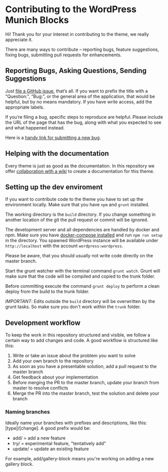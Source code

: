 # Contributing to the WordPress Munich Blocks

Hi! Thank you for your interest in contributing to the theme, we really appreciate it.

There are many ways to contribute – reporting bugs, feature suggestions, fixing bugs, submitting pull requests for enhancements.

## Reporting Bugs, Asking Questions, Sending Suggestions

Just [file a GitHub issue](https://github.com/luehrsenheinrich/wpm_blocks/issues/new), that’s all. If you want to prefix the title with a “Question:”, “Bug:”, or the general area of the application, that would be helpful, but by no means mandatory. If you have write access, add the appropriate labels.

If you’re filing a bug, specific steps to reproduce are helpful. Please include the URL of the page that has the bug, along with what you expected to see and what happened instead.

Here is a [handy link for submitting a new bug](https://github.com/luehrsenheinrich/wpm_blocks/issues/new?body=URL%3A%0A%0AWhat+I+expected%3A%0A%0ASteps+to+reproduce%3A%0A%0AWhat+happened+instead%3A&title=Description%20of%20the%20problem).

## Helping with the documentation

Every theme is just as good as the documentation. In this repository we offer [collaboration with a wiki](https://github.com/luehrsenheinrich/wpm_blocks/wiki) to create a documentation for this theme.

## Setting up the dev enviroment

If you want to contribute code to the theme you have to set up the environment locally. Make sure that you have `npm` and `grunt` installed.

The working directory is the `build` directory. If you change something in another location of the git the pull request or commit will be ignored.

The development server and all dependencies are handled by docker and npm. Make sure you have [docker-compose installed](https://docs.docker.com/compose/install/) and run `npm run setup` in the directory. You spawned WordPress instance will be available under `http://localhost` with the account `wordpress:wordpress`.

Please be aware, that you should usually not write code directly on the master branch.

Start the grunt watcher with the terminal command `grunt watch`. Grunt will make sure that the code will be compiled and copied to the trunk folder.

Before committing execute the command `grunt deploy` to perform a clean deploy from the build to the trunk folder.

*IMPORTANT*: Edits outside the `build` directory will be overwritten by the grunt tasks. So make sure you don't work within the `trunk` folder.

## Development workflow

To keep the work in this repository structured and visible, we follow a certain way to add changes and code. A good workflow is structured like this:

1. Write or take an issue about the problem you want to solve
2. Add your own branch to the repository
3. As soon as you have a presentable solution, add a pull request to the master branch
4. Get feedback about your implementation
5. Before merging the PR to the master branch, update your branch from master to resolve conflicts
6. Merge the PR into the master branch, test the solution and delete your branch

### Naming branches

Ideally name your branches with prefixes and descriptions, like this: [type]/[change]. A good prefix would be:

* add/ = add a new feature
* try/ = experimental feature, "tentatively add"
* update/ = update an existing feature

For example, add/gallery-block means you're working on adding a new gallery block.
